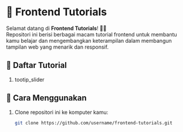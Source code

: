 # 📘 Frontend Tutorials

Selamat datang di **Frontend Tutorials**! 🎨🚀  
Repositori ini berisi berbagai macam tutorial frontend untuk membantu kamu belajar dan mengembangkan keterampilan dalam membangun tampilan web yang menarik dan responsif.

## 📂 Daftar Tutorial

1. tootip_slider

## 🔧 Cara Menggunakan
1. Clone repositori ini ke komputer kamu:
   ```sh
   git clone https://github.com/username/frontend-tutorials.git
